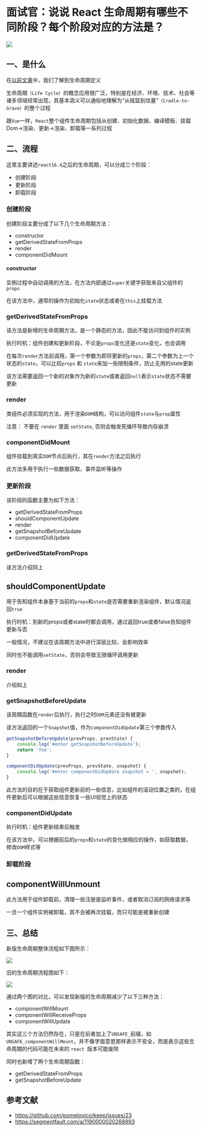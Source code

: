 # 面试官：说说 React 生命周期有哪些不同阶段？每个阶段对应的方法是？

 ![](https://www.oss.tuwei.site/blogsImgs/fe/5c717010-d373-11eb-85f6-6fac77c0c9b3.png)


## 一、是什么

在[以前文章](https://mp.weixin.qq.com/s?__biz=MzU1OTgxNDQ1Nw==&mid=2247484176&idx=1&sn=5623421ed2678046ed9e438aadf6e26f&chksm=fc10c146cb67485015f24f7e9f5862c4c685fc33485fe30e1b375a534b4031978439c554e0c0&scene=178&cur_album_id=1711105826272116736#rd)中，我们了解到生命周期定义

生命周期`（Life Cycle）`的概念应用很广泛，特别是在经济、环境、技术、社会等诸多领域经常出现，其基本涵义可以通俗地理解为“从摇篮到坟墓”`（Cradle-to-Grave）`的整个过程

跟`Vue`一样，`React`整个组件生命周期包括从创建、初始化数据、编译模板、挂载Dom→渲染、更新→渲染、卸载等一系列过程


## 二、流程

这里主要讲述`react16.4`之后的生命周期，可以分成三个阶段：

- 创建阶段
- 更新阶段
- 卸载阶段


### 创建阶段

创建阶段主要分成了以下几个生命周期方法：

- constructor
- getDerivedStateFromProps
- render
- componentDidMount


#### constructor

实例过程中自动调用的方法，在方法内部通过`super`关键字获取来自父组件的`props`

在该方法中，通常的操作为初始化`state`状态或者在`this`上挂载方法


### getDerivedStateFromProps

该方法是新增的生命周期方法，是一个静态的方法，因此不能访问到组件的实例

执行时机：组件创建和更新阶段，不论是`props`变化还是`state`变化，也会调用

在每次`render`方法前调用，第一个参数为即将更新的`props`，第二个参数为上一个状态的`state`，可以比较`props` 和 `state`来加一些限制条件，防止无用的state更新

该方法需要返回一个新的对象作为新的`state`或者返回`null`表示`state`状态不需要更新


### render

类组件必须实现的方法，用于渲染`DOM`结构，可以访问组件`state`与`prop`属性

注意： 不要在 `render` 里面 `setState`, 否则会触发死循环导致内存崩溃


### componentDidMount

组件挂载到真实`DOM`节点后执行，其在`render`方法之后执行

此方法多用于执行一些数据获取，事件监听等操作



### 更新阶段

该阶段的函数主要为如下方法：

- getDerivedStateFromProps
- shouldComponentUpdate
- render
- getSnapshotBeforeUpdate
- componentDidUpdate



### getDerivedStateFromProps

该方法介绍同上


## shouldComponentUpdate

用于告知组件本身基于当前的`props`和`state`是否需要重新渲染组件，默认情况返回`true`

执行时机：到新的props或者state时都会调用，通过返回true或者false告知组件更新与否

一般情况，不建议在该周期方法中进行深层比较，会影响效率

同时也不能调用`setState`，否则会导致无限循环调用更新



### render

介绍如上


### getSnapshotBeforeUpdate

该周期函数在`render`后执行，执行之时`DOM`元素还没有被更新

该方法返回的一个`Snapshot`值，作为`componentDidUpdate`第三个参数传入

```jsx
getSnapshotBeforeUpdate(prevProps, prevState) {
    console.log('#enter getSnapshotBeforeUpdate');
    return 'foo';
}

componentDidUpdate(prevProps, prevState, snapshot) {
    console.log('#enter componentDidUpdate snapshot = ', snapshot);
}
```

此方法的目的在于获取组件更新前的一些信息，比如组件的滚动位置之类的，在组件更新后可以根据这些信息恢复一些UI视觉上的状态



### componentDidUpdate

执行时机：组件更新结束后触发

在该方法中，可以根据前后的`props`和`state`的变化做相应的操作，如获取数据，修改`DOM`样式等



### 卸载阶段

## componentWillUnmount

此方法用于组件卸载前，清理一些注册是监听事件，或者取消订阅的网络请求等

一旦一个组件实例被卸载，其不会被再次挂载，而只可能是被重新创建



## 三、总结

新版生命周期整体流程如下图所示：

 ![](https://www.oss.tuwei.site/blogsImgs/fe/66c999c0-d373-11eb-85f6-6fac77c0c9b3.png)

旧的生命周期流程图如下：

![](https://www.oss.tuwei.site/blogsImgs/fe/d379e420-d374-11eb-ab90-d9ae814b240d.png)

通过两个图的对比，可以发现新版的生命周期减少了以下三种方法：

- componentWillMount
- componentWillReceiveProps
- componentWillUpdate

其实这三个方法仍然存在，只是在前者加上了`UNSAFE_`前缀，如`UNSAFE_componentWillMount`，并不像字面意思那样表示不安全，而是表示这些生命周期的代码可能在未来的 `react `版本可能废除

同时也新增了两个生命周期函数：

- getDerivedStateFromProps
- getSnapshotBeforeUpdate


## 参考文献

- https://github.com/pomelovico/keep/issues/23
- https://segmentfault.com/a/1190000020268993
